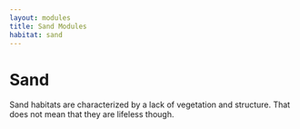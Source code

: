 ```yaml
---
layout: modules
title: Sand Modules
habitat: sand
---
```


# Sand

Sand habitats are characterized by a lack of vegetation and structure. That does
not mean that they are lifeless though.
